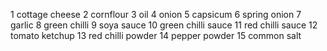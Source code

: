 1 cottage cheese 
2 cornflour 
3 oil 
4 onion 
5 capsicum 
6 spring onion
7 garlic
8 green chilli 
9 soya sauce 
10 green chilli sauce 
11 red chilli sauce 
12 tomato ketchup
13 red chilli powder
14 pepper powder
15 common salt
